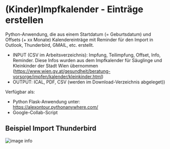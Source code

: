 # (Kinder)Impfkalender - Einträge erstellen

Python-Anwendung, die aus einem Startdatum (= Geburtsdatum) und Offsets (+ xx Monate) Kalendereinträge mit Reminder für den Import in Outlook, Thunderbird, GMAIL, etc. erstellt.

* INPUT (CSV im Arbeitsverzeichnis): Impfung, Teilimpfung, Offset, Info, Reminder. Diese Infos wurden aus dem Impfkalender für Säuglinge und Kleinkinder der Stadt Wien übernommen (https://www.wien.gv.at/gesundheit/beratung-vorsorge/impfen/kalender/kleinkinder.html)
* OUTPUT: ICAL, PDF, CSV (werden im Download-Verzeichnis abgeleget))

Verfügbar als:
* Python Flask-Anwendung unter: https://alexontour.pythonanywhere.com/
* Google-Collab-Script

## Beispiel Import Thunderbird
![image info](images/image.png)
